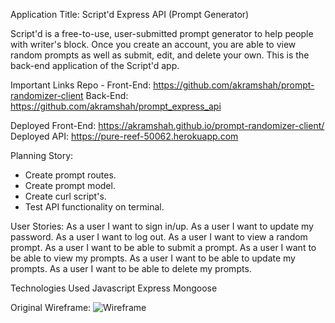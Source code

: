 Application Title: Script'd Express API (Prompt Generator)

Script'd is a free-to-use, user-submitted prompt generator to help
people with writer's block. Once you create an account, you are able
to view random prompts as well as submit, edit, and delete your own. This
is the back-end application of the Script'd app.

Important Links
Repo -
Front-End: https://github.com/akramshah/prompt-randomizer-client
Back-End: https://github.com/akramshah/prompt_express_api

Deployed Front-End: https://akramshah.github.io/prompt-randomizer-client/
Deployed API: https://pure-reef-50062.herokuapp.com

Planning Story:
- Create prompt routes.
- Create prompt model.
- Create curl script's.
- Test API functionality on terminal.

User Stories:
As a user I want to sign in/up.
As a user I want to update my password.
As a user I want to log out.
As a user I want to view a random prompt.
As a user I want to be able to submit a prompt.
As a user I want to be able to view my prompts.
As a user I want to be able to update my prompts.
As a user I want to be able to delete my prompts.


Technologies Used
Javascript
Express
Mongoose


Original Wireframe:
![Wireframe](https://i.imgur.com/I3YieZT.png)
